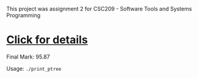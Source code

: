This project was assignment 2 for CSC209 - Software Tools and Systems Programming
# [Click for details](https://archive.is/NHs25)
Final Mark: 95.87

Usage: `./print_ptree`

